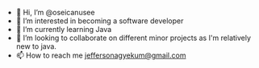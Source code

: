 - 👋 Hi, I’m @oseicanusee
- 👀 I’m interested in becoming a software developer
- 🌱 I’m currently learning Java
- 💞️ I’m looking to collaborate on different minor projects as I'm relatively new to java. 
- 📫 How to reach me jeffersonagyekum@gmail.com 

<!---
oseicanusee/oseicanusee is a ✨ special ✨ repository because its `README.md` (this file) appears on your GitHub profile.
You can click the Preview link to take a look at your changes.
--->
